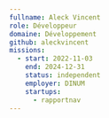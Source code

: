 ```yaml
---
fullname: Aleck Vincent
role: Développeur
domaine: Développement
github: aleckvincent
missions:
  - start: 2022-11-03
    end: 2024-12-31
    status: independent
    employer: DINUM
    startups:
      - rapportnav
---
```


